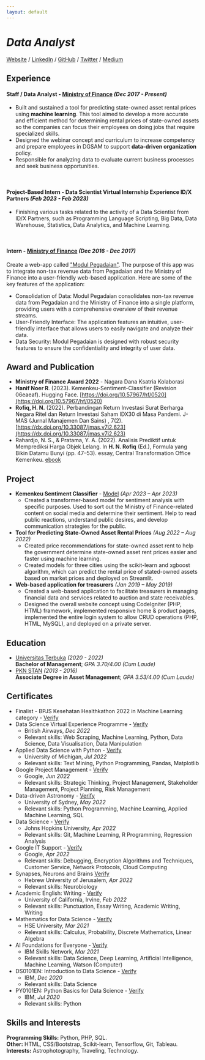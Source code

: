 ```yaml
---
layout: default
---
```



# _**Data Analyst**_

[Website](https://hanfela.com/) / [LinkedIn](https://www.linkedin.com/in/hanifnoerr/) / [GitHub](https://github.com/hanifnoerr/) / [Twitter](https://twitter.com/hanifnoerr/) / [Medium](medium.com/@hanifnoerr)

## Experience

#### **Staff / Data Analyst** - [Ministry of Finance](https://kemenkeu.go.id/) _(Dec 2017 - Present)_ <br>
- Built and sustained a tool for predicting state-owned asset rental prices using **machine learning**. This tool aimed to develop a more accurate and efficient method for determining rental prices of state-owned assets so the companies can focus their employees on doing jobs that require specialized skills. 
- Designed the webinar concept and curriculum to increase competency and prepare employees in DGSAM to support **data-driven organization** policy.
- Responsible for analyzing data to evaluate current business processes and seek business opportunities.
<br>

#### **Project-Based Intern** - Data Scientist Virtual Internship Experience ID/X Partners _(Feb 2023 - Feb 2023)_ <br>
- Finishing various tasks related to the activity of a Data Scientist from ID/X Partners, such as Programming Language Scripting, Big Data, Data Warehouse, Statistics, Data Analytics, and Machine Learning.
<br>

#### **Intern** - [Ministry of Finance](https://kemenkeu.go.id/) _(Dec 2016 - Dec 2017)_ <br>
Create a web-app called ["Modul Pegadaian"](pnbp.djkn.kemenkeu.go.id). The purpose of this app was to integrate non-tax revenue data from Pegadaian and the Ministry of Finance into a user-friendly web-based application. Here are some of the key features of the application:
- Consolidation of Data: Modul Pegadaian consolidates non-tax revenue data from Pegadaian and the Ministry of Finance into a single platform, providing users with a comprehensive overview of their revenue streams.
- User-Friendly Interface: The application features an intuitive, user-friendly interface that allows users to easily navigate and analyze their data.
- Data Security: Modul Pegadaian is designed with robust security features to ensure the confidentiality and integrity of user data.

## Award and Publication

- **Ministry of Finance Award 2022** - Nagara Dana Ksatria Kolaborasi
- **Hanif Noer R**. (2023). Kemenkeu-Sentiment-Classifier (Revision 06eaeaf). Hugging Face.
[https://doi.org/10.57967/hf/0520](https://doi.org/10.57967/hf/0520)
- **Rofiq, H. N.** (2022). Perbandingan Return Investasi Surat Berharga Negara Ritel dan Return Investasi Saham IDX30 di Masa Pandemi. J-MAS (Jurnal Manajemen Dan Sains) , 7(2). [https://dx.doi.org/10.33087/jmas.v7i2.623](https://dx.doi.org/10.33087/jmas.v7i2.623)
- Rahardjo, N. S., & Pratama, Y. A. (2022). Analisis Prediktif untuk Memprediksi Harga Objek Lelang. In **H. N. Rofiq** (Ed.), Formula yang Bikin Datamu Bunyi (pp. 47–53). essay, Central Transformation Office Kemenkeu. [ebook](https://www.google.co.id/books/edition/Formula_yang_Bikin_Datamu_Bunyi/cpNyEAAAQBAJ?hl=en&gbpv=0)

## Project

- **Kemenkeu Sentiment Classifier** - [Model](https://huggingface.co/hanifnoerr/Kemenkeu-Sentiment-Classifier) _(Apr 2023 – Apr 2023)_</dt>
  - Created a transformer-based model for sentiment analysis with specific purposes. Used to sort out the Ministry of Finance-related content on social media and determine their sentiment. Help to read public reactions, understand public desires, and develop communication strategies for the public.
- **Tool for Predicting State-Owned Asset Rental Prices**  _(Aug 2022 – Aug 2022)_
  - Created price recommendations for state-owned asset rent to help the government determine state-owned asset rent prices easier and faster using machine learning.
  - Created models for three cities using the scikit-learn and xgboost algorithm, which can predict the rental price of stated-owned assets based on market prices and deployed on Streamlit. 
- **Web-based application for treasurers** _(Jan 2019 – May 2019)_
  - Created a web-based application to facilitate treasurers in managing financial data and services related to
auction and state receivables.
  - Designed the overall website concept using CodeIgniter (PHP, HTML) framework, implemented responsive home & product pages, implemented the entire login system to allow CRUD operations (PHP, HTML, MySQL), and deployed on a private server. 


## Education

- [Universitas Terbuka](https://www.ut.ac.id/) _(2020 - 2022)_ <br> **Bachelor of Management**; _GPA 3.70/4.00 (Cum Laude)_
- [PKN STAN](https://pknstan.ac.id/) _(2013 - 2016)_ <br> **Associate Degree in Asset Management**; _GPA 3.53/4.00 (Cum Laude)_

## Certificates
- Finalist - BPJS Kesehatan Healthkathon 2022 in Machine Learning category - [Verify](https://drive.google.com/file/d/12rQrU3sx9DpBgVA7y23ydog5FOEMp8yb/view?usp=sharing)
- Data Science Virtual Experience Programme - [Verify](https://forage-uploads-prod.s3.amazonaws.com/completion-certificates/British%20Airways/NjynCWzGSaWXQCxSX_British%20Airways_cLwCisAKzghQhvkC3_1671959305129_completion_certificate.pdf)
  - British Airways, _Dec 2022_
  - Relevant skills: Web Scraping, Machine Learning, Python, Data Science, Data Visualisation, Data Manipulation 
- Applied Data Science with Python - [Verify](https://www.coursera.org/account/accomplishments/specialization/XRAVP5F2ZH9V)	
  - University of Michigan, _Jul 2022_
  - Relevant skills: Text Mining, Python Programming, Pandas, Matplotlib
- Google Project Management - [Verify](https://www.coursera.org/account/accomplishments/professional-cert/8E3J7AFXT59E)	
  - Google, _Jun 2022_
  - Relevant skills: Strategic Thinking, Project Management, Stakeholder Management, Project Planning, Risk Management
- Data-driven Astronomy - [Verify](https://www.coursera.org/account/accomplishments/verify/H6ZUZHYF95WH)	
  - University of Sydney, _May 2022_
  - Relevant skills: Python Programming, Machine Learning, Applied Machine Learning, SQL
- Data Science - [Verify](https://www.coursera.org/account/accomplishments/specialization/K7YFP34CL7JM)	
  - Johns Hopkins University, _Apr 2022_
  - Relevant skills: Git, Machine Learning, R Programming, Regression Analysis
- Google IT Support - [Verify](https://www.coursera.org/account/accomplishments/professional-cert/BZ8FRTM9JRCQ)	
  - Google, _Apr 2022_
  - Relevant skills: Debugging, Encryption Algorithms and Techniques, Customer Service, Network Protocols, Cloud Computing
- Synapses, Neurons and Brains [Verify](https://www.coursera.org/account/accomplishments/verify/VNJXHR6V72TG)
  - Hebrew University of Jerusalem, _Apr 2022_
  - Relevant skills: Neurobiology
- Academic English: Writing - [Verify](https://www.coursera.org/account/accomplishments/specialization/PQCTQVPMGEHU)
  - University of California, Irvine, _Feb 2022_
  - Relevant skills: Punctuation, Essay Writing, Academic Writing, Writing
- Mathematics for Data Science - [Verify](https://www.coursera.org/account/accomplishments/specialization/JP8MFGX9GB37)	
  - HSE University, _Mar 2021_
  - Relevant skills: Calculus, Probability, Discrete Mathematics, Linear Algebra
- AI Foundations for Everyone - [Verify](https://www.coursera.org/account/accomplishments/specialization/6QQJZRLWCTM7)	
  - IBM Skills Network, _Mar 2021_
  - Relevant skills: Data Science, Deep Learning, Artificial Intelligence, Machine Learning, Watson (Computer)
- DS0101EN: Introduction to Data Science - [Verify](https://courses.edx.org/certificates/0f361bc044574178bad5818e4d23b775)	
  - IBM, _Dec 2020_
  - Relevant skills: Data Science
- PY0101EN: Python Basics for Data Science - [Verify](https://courses.edx.org/certificates/870a58ef538c4ed4b231783117a0b2f0)	
  - IBM, _Jul 2020_
  - Relevant skills: Python

## Skills and Interests
**Programming Skills:** Python, PHP, SQL. <br>
**Other:** HTML, CSS/Bootstrap, Scikit-learn, Tensorflow, Git, Tableau. <br>
**Interests:** Astrophotography, Traveling, Technology. <br>

